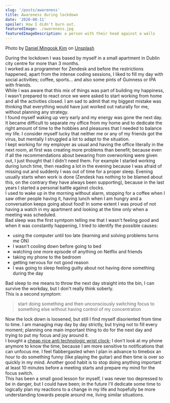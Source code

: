 ```yaml
---
slug: '/posts/awareness'
title: Awareness during lockdown
date: '2020-08-11'
spoiler: How I didn't burn out.
featuredImage: ./awareness.jpg
featuredImageDescription: a person with their head against a walls
---
```


<span class='text-sm'>Photo by <a href="https://unsplash.com/@danielmingookkim?utm_source=unsplash&amp;utm_medium=referral&amp;utm_content=creditCopyText">Daniel Mingook Kim</a> on <a href="https://unsplash.com/s/photos/confused?utm_source=unsplash&amp;utm_medium=referral&amp;utm_content=creditCopyText">Unsplash</a></span>

During the lockdown I was based by myself in a small apartment in Dublin city centre for more than 3 months.  
I worked as a programmer for Zendesk and before the restrictions happened, apart from the intense coding sessions, I liked to fill my day with social activities; coffee, sports... and also some pints of Guinness or IPA with friends.  
While I was aware that this mix of things was part of building my happiness, I wasn't prepared to react once we were asked to start working from home and all the activities closed. I am sad to admit that my biggest mistake was thinking that everything would have just worked out naturally for me, without planning any strategy.  
I found myself waking up very early and my energy was gone the next day. It became difficult to separate my office from my home and to dedicate the right amount of time to the hobbies and pleasures that I needed to balance my life.
I consider myself lucky that neither me or any of my friends got the virus, but mentally I struggled a lot to adapt to the situation.  
I kept working for my employer as usual and having the office literally in the next room, at first was creating more problems than benefit; because even if all the recommendations about bewaring from overworking were given out, I just thought that I didn't need them.
For example I started working during lunch time, then reading a lot in the evening because I was afraid of missing out and suddenly I was out of time for a proper sleep.
Evening usually starts when work is done (Zendesk has nothing to be blamed about this, on the contrary they have always been supporting), because in the last years I started a personal battle against clocks.  
I used to wake up in the morning without alarm, stopping for a coffee when I saw other people having it, having lunch when I am hungry and a conversation keeps going about food!
In some extent I was proud of not having a watch in my apartment and looking at the time only when a meeting was scheduled.  
Bad sleep was the first symtpom telling me that I wasn't feeling good and when it was constantly happening, I tried to identify the possible causes:

- using the computer until too late (learning and solving problems turns me ON)
- I wasn't cooling down before going to bed
- watching one more episode of anything on Netflix and friends
- taking my phone to the bedroom
- getting nervous for not good reason
- I was going to sleep feeling guilty about not having done something during the day

Bad sleep to me means to throw the next day straight into the bin, I can survive the workday, but I don't really think soberly.  
This is a second symptom:

> start doing something and then unconsciously switching focus to something else
> without having control of my concentration

Now the lock down is loosened, but still I find myself disoriented from time to time.
I am managing may day by day strictly, but trying not to fill every moment; planning one main important thing to do for the next
day and trying to put my focus and joy around it.  
I bought a [cheap nice anti technologic wrist clock](https://www.amazon.it/Casio-Orologio-Analogico-Cinturino-MQ-24-7BLL/dp/B000JNKABW/); I don't look at my phone anymore to know the time, because I am more sensitive to notifications that can unfocus me. I feel flabbergasted when I plan in advance to timebox an hour to do something funny (like playing the guitar) and then time is over so quickly in my mind.
Another good habit is to stop doing anything important at least 10 minutes before a meeting starts and prepare my mind for the focus switch.  
This has been a small good lesson for myself, I was never too depressed to be in danger, but I could have been; in the future I'll dedicate some time to logically plan my reactions to a change in my life and hopefully be more understanding towards people around me, living similar situations.
